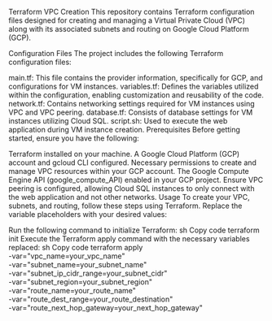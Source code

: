 Terraform VPC Creation
This repository contains Terraform configuration files designed for creating and managing a Virtual Private Cloud (VPC) along with its associated subnets and routing on Google Cloud Platform (GCP).

Configuration Files
The project includes the following Terraform configuration files:

main.tf: This file contains the provider information, specifically for GCP, and configurations for VM instances.
variables.tf: Defines the variables utilized within the configuration, enabling customization and reusability of the code.
network.tf: Contains networking settings required for VM instances using VPC and VPC peering.
database.tf: Consists of database settings for VM instances utilizing Cloud SQL.
script.sh: Used to execute the web application during VM instance creation.
Prerequisites
Before getting started, ensure you have the following:

Terraform installed on your machine.
A Google Cloud Platform (GCP) account and gcloud CLI configured.
Necessary permissions to create and manage VPC resources within your GCP account.
The Google Compute Engine API (google_compute_API) enabled in your GCP project.
Ensure VPC peering is configured, allowing Cloud SQL instances to only connect with the web application and not other networks.
Usage
To create your VPC, subnets, and routing, follow these steps using Terraform. Replace the variable placeholders with your desired values:

Run the following command to initialize Terraform:
sh
Copy code
terraform init
Execute the Terraform apply command with the necessary variables replaced:
sh
Copy code
terraform apply \
  -var="vpc_name=your_vpc_name" \
  -var="subnet_name=your_subnet_name" \
  -var="subnet_ip_cidr_range=your_subnet_cidr" \
  -var="subnet_region=your_subnet_region" \
  -var="route_name=your_route_name" \
  -var="route_dest_range=your_route_destination" \
  -var="route_next_hop_gateway=your_next_hop_gateway"

